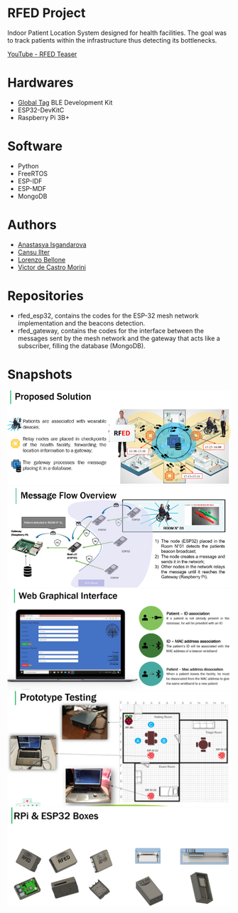# RFED Project
Indoor Patient Location System designed for health facilities. The goal was to track patients within the infrastructure thus detecting its bottlenecks.

[YouTube - RFED Teaser](https://youtu.be/SeuhSV6cX2k)

# Hardwares
* [Global Tag](https://www.global-tag.com/it/) BLE Development Kit 
* ESP32-DevKitC
* Raspberry Pi 3B+
# Software
* Python
* FreeRTOS
* ESP-IDF
* ESP-MDF
* MongoDB
# Authors
* [Anastasya Isgandarova](https://github.com/ianastasiya)
* [Cansu Ilter](https://github.com/cansuilter)
* [Lorenzo Bellone](https://github.com/LorenzoBellone)
* [Victor de Castro Morini](https://github.com/vcmorini)

# Repositories
* rfed_esp32, contains the codes for the ESP-32 mesh network implementation and the beacons detection.
* rfed_gateway, contains the codes for the interface between the messages sent by the mesh network and the gateway that acts like a subscriber, filling the database (MongoDB).

# Snapshots
![alt text](https://github.com/vcmorini/rfed/blob/master/proposed_solution.PNG?raw=true)
![alt text](https://github.com/vcmorini/rfed/blob/master/message_delivery_overview.PNG?raw=true)
![alt text](https://github.com/vcmorini/rfed/blob/master/web_interface.PNG?raw=true)
![alt text](https://github.com/vcmorini/rfed/blob/master/prototype_testing.PNG?raw=true)
![alt text](https://github.com/vcmorini/rfed/blob/master/prototype_case.PNG?raw=true)
